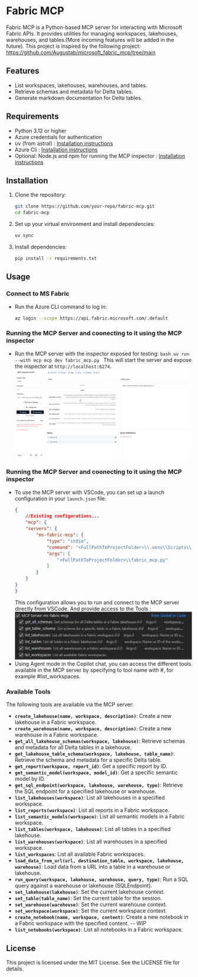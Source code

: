 # Fabric MCP

Fabric MCP is a Python-based MCP server for interacting with Microsoft Fabric APIs. It provides utilities for managing workspaces, lakehouses, warehouses, and tables.(More incoming features will be added in the future).
This project is inspired by the following project: https://github.com/Augustab/microsoft_fabric_mcp/tree/main
## Features

- List workspaces, lakehouses, warehouses, and tables.
- Retrieve schemas and metadata for Delta tables.
- Generate markdown documentation for Delta tables.

## Requirements

- Python 3.12 or higher
- Azure credentials for authentication
- uv (from astral) : [Installation instructions](https://docs.astral.sh/uv/getting-started/installation/#installing-uv)
- Azure Cli : [Installation instructions](https://learn.microsoft.com/en-us/cli/azure/install-azure-cli?view=azure-cli-latest)
- Optional: Node.js and npm for running the MCP inspector : [Installation instructions](https://nodejs.org/en/download)

## Installation

1. Clone the repository:
   ```bash
   git clone https://github.com/your-repo/fabric-mcp.git
   cd fabric-mcp
   ```

2. Set up your virtual environment and install dependencies:
   ```bash
   uv sync
   ```

3. Install dependencies:
   ```bash
   pip install -r requirements.txt
   ```

## Usage

### Connect to MS Fabric

- Run the Azure CLI command to log in:
    ```bash
    az login --scope https://api.fabric.microsoft.com/.default
    ```
### Running the MCP Server and coonecting to it using the MCP inspector

- Run the MCP server with the inspector exposed for testing:
        ```bash
        uv run --with mcp mcp dev fabric_mcp.py
        ```
        This will start the server and expose the inspector at `http://localhost:6274`.
        ![alt text](docs/mcp_inspector.png)

### Running the MCP Server and coonecting to it using the MCP inspector
- To use the MCP server with VSCode, you can set up a launch configuration in your `launch.json` file:
    ```json
    {
        //Existing configurations...
        "mcp": {
        "servers": {
            "ms-fabric-mcp": {
                "type": "stdio",
                "command": "<FullPathToProjectFolder>\\.venv\\Scripts\\python.exe ",
                "args": [
                    "<FullPathToProjectFolder>\\fabric_mcp.py"
                ]
            }
        }
    }
    }
    ```
    This configuration allows you to run and connect to the MCP server directly from VSCode.
    And provide access to the Tools : 
    ![alt text](docs/mcp_vscode.png)
- Using Agent mode in the Copilot chat, you can access the different tools available in the MCP server by specifying to tool name with #<tool>, for example #list_workspaces. 

### Available Tools

The following tools are available via the MCP server:

- **`create_lakehouse(name, workspace, description)`**: Create a new lakehouse in a Fabric workspace.
- **`create_warehouse(name, workspace, description)`**: Create a new warehouse in a Fabric workspace.
- **`get_all_lakehouse_schemas(workspace, lakehouse)`**: Retrieve schemas and metadata for all Delta tables in a lakehouse.
- **`get_lakehouse_table_schema(workspace, lakehouse, table_name)`**: Retrieve the schema and metadata for a specific Delta table.
- **`get_report(workspace, report_id)`**: Get a specific report by ID.
- **`get_semantic_model(workspace, model_id)`**: Get a specific semantic model by ID.
- **`get_sql_endpoint(workspace, lakehouse, warehouse, type)`**: Retrieve the SQL endpoint for a specified lakehouse or warehouse.
- **`list_lakehouses(workspace)`**: List all lakehouses in a specified workspace.
- **`list_reports(workspace)`**: List all reports in a Fabric workspace.
- **`list_semantic_models(workspace)`**: List all semantic models in a Fabric workspace.
- **`list_tables(workspace, lakehouse)`**: List all tables in a specified lakehouse.
- **`list_warehouses(workspace)`**: List all warehouses in a specified workspace.
- **`list_workspaces`**: List all available Fabric workspaces.
- **`load_data_from_url(url, destination_table, workspace, lakehouse, warehouse)`**: Load data from a URL into a table in a warehouse or lakehouse.
- **`run_query(workspace, lakehouse, warehouse, query, type)`**: Run a SQL query against a warehouse or lakehouse (SQLEndpoint).
- **`set_lakehouse(lakehouse)`**: Set the current lakehouse context.
- **`set_table(table_name)`**: Set the current table for the session.
- **`set_warehouse(warehouse)`**: Set the current warehouse context.
- **`set_workspace(workspace)`**: Set the current workspace context.
- **`create_notebook(name, workspace, content)`**: Create a new notebook in a Fabric workspace with the specified content. -- WIP
- **`list_notebooks(workspace)`**: List all notebooks in a Fabric workspace.


## License

This project is licensed under the MIT License. See the LICENSE file for details.
